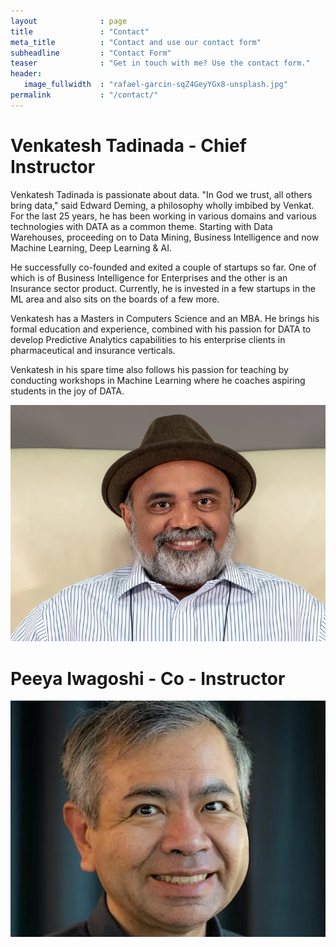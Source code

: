 ```yaml
---
layout              : page
title               : "Contact"
meta_title          : "Contact and use our contact form"
subheadline         : "Contact Form"
teaser              : "Get in touch with me? Use the contact form."
header:
   image_fullwidth  : "rafael-garcin-sqZ4GeyYGx8-unsplash.jpg"
permalink           : "/contact/"
---
```




# Venkatesh Tadinada - Chief Instructor

Venkatesh Tadinada is passionate about data. "In God we trust, all others bring data," said Edward Deming, a philosophy wholly imbibed by Venkat. For the last 25 years, he has been working in various domains and various technologies with DATA as a common theme. Starting with Data Warehouses, proceeding on to Data Mining, Business Intelligence and now Machine Learning, Deep Learning & AI.

He successfully co-founded and exited a couple of startups so far. One of which is of Business Intelligence for Enterprises and the other is an Insurance sector product. Currently, he is invested in a few startups in the ML area and also sits on the boards of a few more.

Venkatesh has a Masters in Computers Science and an MBA. He brings his formal education and experience, combined with his passion for DATA to develop Predictive Analytics capabilities to his enterprise clients in pharmaceutical and insurance verticals.

Venkatesh in his spare time also follows his passion for teaching by conducting workshops in Machine Learning where he coaches aspiring students in the joy of DATA.

![alt text](/images/venkat.webp)

# Peeya Iwagoshi - Co - Instructor

![alt text](/images/peeya.webp)
